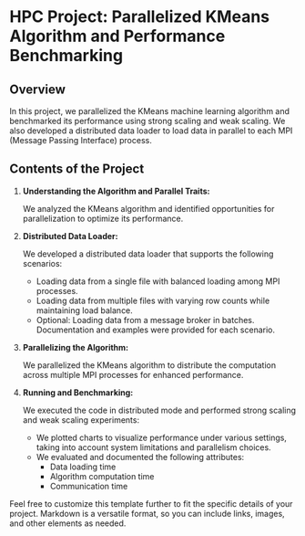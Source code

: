 # HPC Project: Parallelized KMeans Algorithm and Performance Benchmarking

## Overview

In this project, we parallelized the KMeans machine learning algorithm and benchmarked its performance using strong scaling and weak scaling. We also developed a distributed data loader to load data in parallel to each MPI (Message Passing Interface) process.

## Contents of the Project

1. **Understanding the Algorithm and Parallel Traits:**

   We analyzed the KMeans algorithm and identified opportunities for parallelization to optimize its performance.

2. **Distributed Data Loader:**

   We developed a distributed data loader that supports the following scenarios:

   - Loading data from a single file with balanced loading among MPI processes.
   - Loading data from multiple files with varying row counts while maintaining load balance.
   - Optional: Loading data from a message broker in batches. Documentation and examples were provided for each scenario.

3. **Parallelizing the Algorithm:**

   We parallelized the KMeans algorithm to distribute the computation across multiple MPI processes for enhanced performance.

4. **Running and Benchmarking:**

   We executed the code in distributed mode and performed strong scaling and weak scaling experiments:

   - We plotted charts to visualize performance under various settings, taking into account system limitations and parallelism choices.
   - We evaluated and documented the following attributes:
     - Data loading time
     - Algorithm computation time
     - Communication time



Feel free to customize this template further to fit the specific details of your project. Markdown is a versatile format, so you can include links, images, and other elements as needed.
